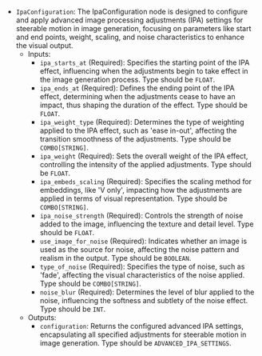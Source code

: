 - `IpaConfiguration`: The IpaConfiguration node is designed to configure and apply advanced image processing adjustments (IPA) settings for steerable motion in image generation, focusing on parameters like start and end points, weight, scaling, and noise characteristics to enhance the visual output.
    - Inputs:
        - `ipa_starts_at` (Required): Specifies the starting point of the IPA effect, influencing when the adjustments begin to take effect in the image generation process. Type should be `FLOAT`.
        - `ipa_ends_at` (Required): Defines the ending point of the IPA effect, determining when the adjustments cease to have an impact, thus shaping the duration of the effect. Type should be `FLOAT`.
        - `ipa_weight_type` (Required): Determines the type of weighting applied to the IPA effect, such as 'ease in-out', affecting the transition smoothness of the adjustments. Type should be `COMBO[STRING]`.
        - `ipa_weight` (Required): Sets the overall weight of the IPA effect, controlling the intensity of the applied adjustments. Type should be `FLOAT`.
        - `ipa_embeds_scaling` (Required): Specifies the scaling method for embeddings, like 'V only', impacting how the adjustments are applied in terms of visual representation. Type should be `COMBO[STRING]`.
        - `ipa_noise_strength` (Required): Controls the strength of noise added to the image, influencing the texture and detail level. Type should be `FLOAT`.
        - `use_image_for_noise` (Required): Indicates whether an image is used as the source for noise, affecting the noise pattern and realism in the output. Type should be `BOOLEAN`.
        - `type_of_noise` (Required): Specifies the type of noise, such as 'fade', affecting the visual characteristics of the noise applied. Type should be `COMBO[STRING]`.
        - `noise_blur` (Required): Determines the level of blur applied to the noise, influencing the softness and subtlety of the noise effect. Type should be `INT`.
    - Outputs:
        - `configuration`: Returns the configured advanced IPA settings, encapsulating all specified adjustments for steerable motion in image generation. Type should be `ADVANCED_IPA_SETTINGS`.
